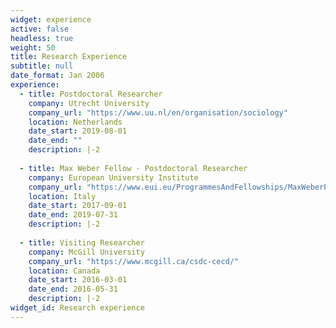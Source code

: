 ```yaml
---
widget: experience
active: false
headless: true
weight: 50
title: Research Experience
subtitle: null
date_format: Jan 2006
experience:
  - title: Postdoctoral Researcher
    company: Utrecht University
    company_url: "https://www.uu.nl/en/organisation/sociology"
    location: Netherlands
    date_start: 2019-08-01
    date_end: ""
    description: |-2
    
  - title: Max Weber Fellow - Postdoctoral Researcher
    company: European University Institute
    company_url: "https://www.eui.eu/ProgrammesAndFellowships/MaxWeberProgramme"
    location: Italy
    date_start: 2017-09-01
    date_end: 2019-07-31
    description: |-2
    
  - title: Visiting Researcher 
    company: McGill University
    company_url: "https://www.mcgill.ca/csdc-cecd/"
    location: Canada
    date_start: 2016-03-01
    date_end: 2016-05-31
    description: |-2
widget_id: Research experience
---
```

